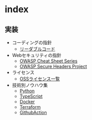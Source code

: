 # index

## 実装
- コーディングの指針
  - [リーダブルコード](./readable-code/README.md)
- Webセキュリティの指針
  - [OWASP Cheat Sheet Series](https://cheatsheetseries.owasp.org/index.html)
  - [OWASP Secure Headers Project](https://owasp.org/www-project-secure-headers/)
- ライセンス
  - [OSSライセンス一覧](./tips/oss-license.md)
- 技術別ノウハウ集
  - [Python](./tips/Python.md)
  - [TypeScript](./tips/TypeScript.md)
  - [Docker](./tips/Docker.md)
  - [Terraform](./tips/Terraform.md)
  - [GithubAction](./tips/GithubAction.md)

